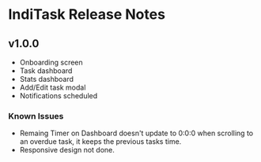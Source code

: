 # IndiTask Release Notes

## v1.0.0

* Onboarding screen
* Task dashboard
* Stats dashboard
* Add/Edit task modal
* Notifications scheduled

### Known Issues
* Remaing Timer on Dashboard doesn't update to 0:0:0 when scrolling to an overdue task, it keeps the previous tasks time.
* Responsive design not done.
